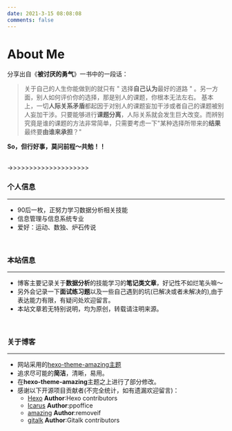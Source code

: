 ```yaml
---
date: 2021-3-15 08:08:08
comments: false
---
```


# About Me


分享出自《**被讨厌的勇气**》一书中的一段话：
>关于自己的人生你能做到的就只有 " 选择**自己认为**最好的道路 " 。另一方面，别人如何评价你的选择，那是别人的课题，你根本无法左右。
基本上，一切**人际关系矛盾**都起因于对别人的课题妄加干涉或者自己的课题被别人妄加干涉。只要能够进行**课题分离**，人际关系就会发生巨大改变。而辨别究竟是谁的课题的方法非常简单，只需要考虑一下"某种选择所带来的**结果**最终要**由谁来承担**？"

**So，但行好事，莫问前程～共勉！！**

<br>
->>>>>>>>>>>>>>>>>>>>

### 个人信息
---

+ 90后一枚，正努力学习数据分析相关技能
+ 信息管理与信息系统专业
+ 爱好：运动、数独、炉石传说

<br>

### 本站信息
---

+ 博客主要记录关于**数据分析**的技能学习的**笔记类文章**，好记性不如烂笔头嘛～
+ 另外会记录一下**面试练习题**以及一些自己遇到的坑(已解决或者未解决的),由于表达能力有限，有疑问处欢迎留言。
+ 本站文章若无特别说明，均为原创，转载请注明来源。

<br>

### 关于博客
---

+ 网站采用的[hexo-theme-amazing主题](https://github.com/removeif/hexo-theme-amazing) 
+ 追求尽可能的**简洁**，清晰，易用。
+ 在**hexo-theme-amazing**主题之上进行了部分修改。
+ 感谢以下开源项目贡献者(不完全统计，如有遗漏欢迎留言)：
  + [Hexo](https://github.com/hexojs/hexo)    **Author**:Hexo contributors
  + [Icarus](https://github.com/ppoffice/hexo-theme-icarus)   **Author**:ppoffice
  + [amazing](https://github.com/removeif/hexo-theme-amazing)   **Author**:removeif
  + [gitalk](https://github.com/gitalk)   **Author**:Gitalk contributors


<br>

